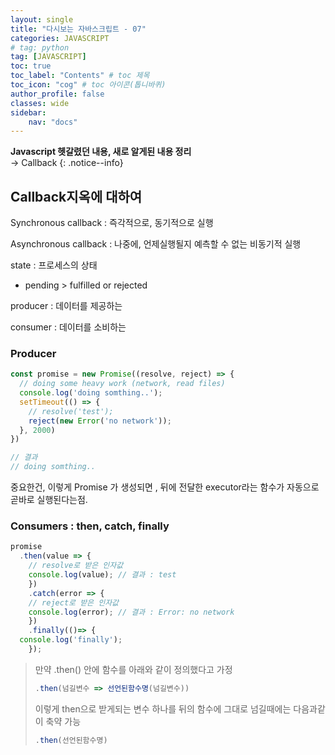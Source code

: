 ```yaml
---
layout: single
title: "다시보는 자바스크립트 - 07"
categories: JAVASCRIPT
# tag: python
tag: [JAVASCRIPT]
toc: true
toc_label: "Contents" # toc 제목
toc_icon: "cog" # toc 아이콘(톱니바퀴)
author_profile: false
classes: wide
sidebar:
    nav: "docs"
---
```




**Javascript 헷갈렸던 내용, 새로 알게된 내용 정리** 
<br> → Callback
{: .notice--info}



## Callback지옥에 대하여

Synchronous callback : 즉각적으로, 동기적으로 실행

Asynchronous callback : 나중에, 언제실행될지 예측할 수 없는 비동기적 실행

 

state : 프로세스의 상태 

- pending > fulfilled or rejected

producer : 데이터를 제공하는 

consumer : 데이터를 소비하는



### Producer

```javascript
const promise = new Promise((resolve, reject) => {
  // doing some heavy work (network, read files)
  console.log('doing somthing..');
  setTimeout(() => {
    // resolve('test');
    reject(new Error('no network'));
  }, 2000)
})

// 결과
// doing somthing..
```

중요한건, 이렇게 Promise 가 생성되면 , 뒤에 전달한 executor라는 함수가 자동으로 곧바로 실행된다는점.



### Consumers : then, catch, finally

```javascript
promise
  .then(value => {
    // resolve로 받은 인자값
    console.log(value); // 결과 : test
	})
	.catch(error => {
  	// reject로 받은 인자값
  	console.log(error); // 결과 : Error: no network
	})
	.finally(()=> {
  console.log('finally');
	});
```



> 만약 .then()  안에 함수를 아래와 같이 정의했다고 가정
> ```javascript
> .then(넘길변수 => 선언된함수명(넘길변수))
> ```
>
> 이렇게 then으로 받게되는 변수 하나를 뒤의 함수에 그대로 넘길때에는 다음과같이 축약 가능
>
> ```javascript
> .then(선언된함수명)
> ```